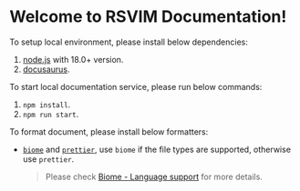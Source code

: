 # Welcome to RSVIM Documentation!

To setup local environment, please install below dependencies:

1. [node.js](https://nodejs.org/) with 18.0+ version.
2. [docusaurus](https://docusaurus.io/).

To start local documentation service, please run below commands:

1. `npm install`.
2. `npm run start`.

To format document, please install below formatters:

- [`biome`](https://biomejs.dev/) and [`prettier`](https://prettier.io/), use `biome` if the file types are supported, otherwise use `prettier`.

  > Please check [Biome - Language support](https://biomejs.dev/internals/language-support/) for more details.
